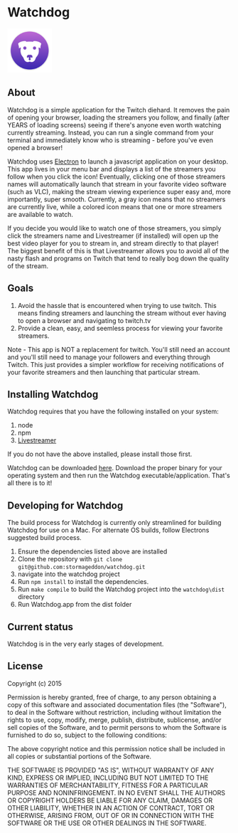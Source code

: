 # Watchdog

<img src="/app/img/watchdog-icon.png" width="100px" height="100" alt="Watchdog Media" style="text-align: center; margins: 0 auto;"/>

## About
Watchdog is a simple application for the Twitch diehard. It removes the pain of opening your browser, loading the streamers you follow, and finally (after YEARS of loading screens) seeing if there's anyone even worth watching currently streaming. Instead, you can run a single command from your terminal and immediately know who is streaming - before you've even opened a browser!

Watchdog uses [Electron](https://github.com/atom/electron) to launch a javascript application on your desktop. This app lives in your menu bar and displays a list of the streamers you follow when you click the icon! Eventually, clicking one of those streamers names will automatically launch that stream in your favorite video software (such as VLC), making the stream viewing experience super easy and, more importantly, super smooth. Currently, a gray icon means that no streamers are currently live, while a colored icon means that one or more streamers are available to watch.

If you decide you would like to watch one of those streamers, you simply click the streamers name and Livestreamer (if installed) will open up the best video player for you to stream in, and stream directly to that player! The biggest benefit of this is that Livestreamer allows you to avoid all of the nasty flash and programs on Twitch that tend to really bog down the quality of the stream.

## Goals
1. Avoid the hassle that is encountered when trying to use twitch. This means finding streamers and launching the stream without ever having to open a browser and navigating to twitch.tv
2. Provide a clean, easy, and seemless process for viewing your favorite streamers.

Note - This app is NOT a replacement for twitch. You'll still need an account and you'll still need to manage your followers and everything through Twitch. This just provides a simpler workflow for receiving notifications of your favorite streamers and then launching that particular stream.

## Installing Watchdog
Watchdog requires that you have the following installed on your system:

1. node
2. npm
3. [Livestreamer](https://github.com/chrippa/livestreamer)

If you do not have the above installed, please install those first.

Watchdog can be downloaded [here](http://stormageddon.github.io). Download the proper binary for your operating system and then run the Watchdog executable/application. That's all there is to it!

## Developing for Watchdog
The build process for Watchdog is currently only streamlined for building Watchdog for use on a Mac. For alternate OS builds, follow Electrons suggested build process.

1. Ensure the dependencies listed above are installed
2. Clone the repository with `git clone git@github.com:stormageddon/watchdog.git`
3. navigate into the watchdog project
4. Run `npm install` to install the dependencies.
5. Run `make compile` to build the Watchdog project into the `watchdog\dist` directory
6. Run Watchdog.app from the dist folder

## Current status
Watchdog is in the very early stages of development.

## License
Copyright (c) 2015

Permission is hereby granted, free of charge, to any person obtaining a copy of this software and associated documentation files (the "Software"), to deal in the Software without restriction, including without limitation the rights to use, copy, modify, merge, publish, distribute, sublicense, and/or sell copies of the Software, and to permit persons to whom the Software is furnished to do so, subject to the following conditions:

The above copyright notice and this permission notice shall be included in all copies or substantial portions of the Software.

THE SOFTWARE IS PROVIDED "AS IS", WITHOUT WARRANTY OF ANY KIND, EXPRESS OR IMPLIED, INCLUDING BUT NOT LIMITED TO THE WARRANTIES OF MERCHANTABILITY, FITNESS FOR A PARTICULAR PURPOSE AND NONINFRINGEMENT. IN NO EVENT SHALL THE AUTHORS OR COPYRIGHT HOLDERS BE LIABLE FOR ANY CLAIM, DAMAGES OR OTHER LIABILITY, WHETHER IN AN ACTION OF CONTRACT, TORT OR OTHERWISE, ARISING FROM, OUT OF OR IN CONNECTION WITH THE SOFTWARE OR THE USE OR OTHER DEALINGS IN THE SOFTWARE.
